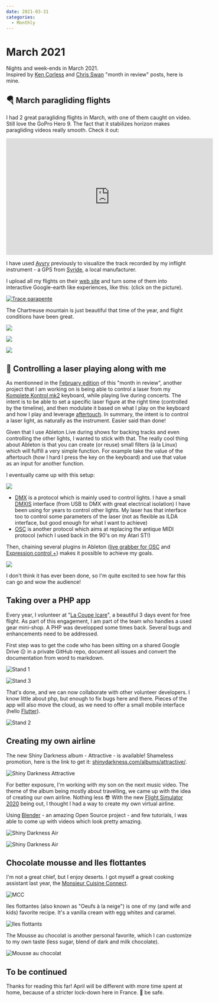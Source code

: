 ```yaml
---
date: 2021-03-31
categories:
  - Monthly
---
```


# March 2021

Nights and week-ends in March 2021.  
Inspired by [Ken Corless](https://www.linkedin.com/in/kencorless/) and [Chris Swan](https://blog.thestateofme.com/) "month in review" posts, here is mine.

<!-- more -->

## 🪂 March paragliding flights

I had 2 great paragliding flights in March, with one of them caught on video. Still love the GoPro Hero 9. The fact that it stabilizes horizon makes paragliding videos really smooth. Check it out:

<iframe width="560" height="315" src="https://www.youtube.com/embed/O2s06TPO5YM" title="YouTube video player" frameborder="0" allow="accelerometer; autoplay; clipboard-write; encrypted-media; gyroscope; picture-in-picture" allowfullscreen></iframe>

I have used [Ayvry](https://ayvri.com) previously to visualize the track recorded by my inflight instrument - a GPS from [Syride](https://www.syride.com/), a local manufacturer.

I upload all my flights on their [web site](https://www.syride.com/en/pilotes/paparapente) and turn some of them into interactive Google-earth like experiences, like this: (click on the picture).

[![Trace parapente](assets/202103-ayvri.gif)](https://ayvri.com/scene/49j7o1xdke/ckn2u3xih00013b6hqp1ef0ep)

The Chartreuse mountain is just beautiful that time of the year, and flight conditions have been great.

![](assets/202103-parapente-chartreuse.jpg)

![](assets/202103-parapente-chartreuse-2.jpg)

![](assets/202103-parapente-chartreuse-3.jpg)

## 🎹 Controlling a laser playing along with me

As mentionned in the [February edition](../February-2021/) of this "month in review",
another project that I am working on is being able to control a laser from my
[Komplete Kontrol mk2](https://www.native-instruments.com/en/products/komplete/keyboards/komplete-kontrol-s49-s61/) keyboard, while playing live during concerts.
The intent is to be able to set a specific laser figure at the right time (controlled by the timeline),
and then modulate it based on what I play on the keyboard and how I play and leverage
[aftertouch](https://en.wikipedia.org/wiki/Keyboard_expression). In summary, the intent is to control a laser light,
as naturally as the instrument. Easier said than done!

Given that I use Ableton Live during shows for backing tracks and even controlling the other lights,
I wanted to stick with that. The really cool thing about Ableton is that you can create (or reuse) small
filters (à la Linux) which will fulfill a very simple function. For example take the value of the aftertouch
(how I hard I press the key on the keyboard) and use that value as an input for another function.

I eventually came up with this setup:

![](assets/202103-keyboard-controlled-laser.drawio.png)

- [DMX](https://en.wikipedia.org/wiki/DMX512) is a protocol which is mainly used to control lights. I have a small [DMXIS](https://www.dmxis.com/) interface (from USB to DMX with great electrical isolation) I have been using for years to control other lights. My laser has that interface too to control some parameters of the laser (not as flexible as ILDA interface, but good enough for what I want to achieve)
- [OSC](https://en.wikipedia.org/wiki/Open_Sound_Control) is another protocol which aims at replacing the antique MIDI protocol (which I used back in the 90's on my Atari ST!)

Then, chaining several plugins in Ableton ([live grabber for OSC](https://www.showsync.com/tools#livegrabber) and [Expression control +](https://www.maxforlive.com/library/device/5695/expression-control-plus)) makes it possible to achieve my goals.

![](assets/202103-ableton1.jpg)

I don't think it has ever been done, so I'm quite excited to see how far this can go and wow the audience!

## Taking over a PHP app

Every year, I volunteer at "[La Coupe Icare](https://www.coupe-icare.org/GB_home.html)", a beautiful 3 days event for free flight. As part of this engagement, I am part of the team who handles a used gear mini-shop. A PHP was developped some times back. Several bugs and enhancements need to be addressed.

First step was to get the code who has been sitting on a shared Google Drive 😔 in a private GitHub repo, document all issues and convert the documentation from word to markdown.

![Stand 1](assets/202103-stand.jpg)

![Stand 3](assets/202103-stand3.jpg)

That's done, and we can now collaborate with other volunteer developers. I know little about php, but enough to fix bugs here and there. Pieces of the app will also move the cloud, as we need to offer a small mobile interface (hello [Flutter](https://flutter.dev/)).

![Stand 2](assets/202103-stand2.jpg)

## Creating my own airline

The new Shiny Darkness album - Attractive - is available! Shameless promotion, here is the link to get it: [shinydarkness.com/albums/attractive/](https://shinydarkness.com/albums/attractive/).

![Shiny Darkness Attractive](assets/202103-vinyls.jpg)

For better exposure, I'm working with my son on the next music video. The theme of the album being mostly about travelling, we came up with the idea of creating our own airline. Nothing less 😎
With the new [Flight Simulator 2020](https://www.flightsimulator.com/) being out, I thought I had a way to create my own virtual airline.

Using [Blender](https://www.blender.org/) - an amazing Open Source project - and few tutorials, I was able to come up with videos which look pretty amazing.

![Shiny Darkness Air](assets/202103-sd-air-1.jpg)

![Shiny Darkness Air](assets/202103-sd-air-2.jpg)

## Chocolate mousse and Iles flottantes

I'm not a great chief, but I enjoy deserts. I got myself a great cooking assistant last year, the [Monsieur Cuisine Connect](https://www.monsieur-cuisine.com/en/).

![MCC](assets/202103-MCC.jpg)

Iles flottantes (also known as "Oeufs à la neige") is one of my (and wife and kids) favorite recipe. It's a vanilla cream with egg whites and caramel.

![Iles flottants](assets/202103-iles-flottantes.jpg)

The Mousse au chocolat is another personal favorite, which I can customize to my own taste (less sugar, blend of dark and milk chocolate).

![Mousse au chocolat](assets/202103-mousse-au-chocolat.jpg)

## To be continued

Thanks for reading this far! April will be different with more time spent at home, because of a stricter lock-down here in France. 👋 be safe.
